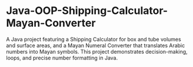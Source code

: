 # Java-OOP-Shipping-Calculator-Mayan-Converter
A Java project featuring a Shipping Calculator for box and tube volumes and surface areas, and a Mayan Numeral Converter that translates Arabic numbers into Mayan symbols. This project demonstrates decision-making, loops, and precise number formatting in Java.
